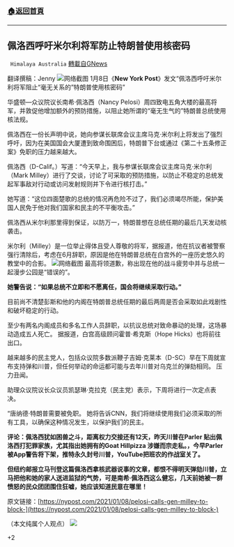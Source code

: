 ###  [:house:返回首頁](https://github.com/ourhimalayas/txt)
---

## 佩洛西呼吁米尔利将军防止特朗普使用核密码
` Himalaya Australia` [轉載自GNews](https://gnews.org/zh-hans/731107/)

翻译撰稿：Jenny
![]()![](https://gnews.org/wp-content/uploads/2021/01/IMG_7023.jpg)网络截图
1月8日《**New York Post**》发文“佩洛西呼吁米尔利将军阻止“毫无关系的”特朗普使用核密码”

华盛顿—众议院议长南希·佩洛西（Nancy Pelosi）周四致电五角大楼的最高将军，并敦促他增加额外的预防措施，以阻止她所谓的“毫无生气的”特朗普总统使用核法规。

佩洛西在一份长声明中说，她向参谋长联席会议主席马克·米尔利上将发出了强烈呼吁，因为在美国国会大厦遭到致命围困后，特朗普下台或通过《第二十五条修正案》免职的压力越来越大。

佩洛西（D-Calif。）写道：“今天早上，我与参谋长联席会议主席马克·米尔利（Mark Milley）进行了交谈，讨论了可采取的预防措施，以防止不稳定的总统发起军事敌对行动或访问发射规则并下令进行核打击。”

她写道：“这位四面楚歌的总统的情况再危险不过了，我们必须竭尽所能，保护美国人民免于他对我们国家和民主的不平衡攻击。”

佩洛西从米尔利那里得到保证，以防万一，特朗普想在总统任期的最后几天发动核袭击。

米尔利（Milley）是一位举止得体且受人尊敬的将军，据报道，他在抗议者被警察强行清除后，考虑在6月辞职，原因是他在特朗普总统在白宫外的一座历史悠久的教堂中的合影。
![]()![](https://gnews.org/wp-content/uploads/2021/01/IMG_7025.jpg)网络截图
最高将领道歉，称出现在他的战斗疲劳中并与总统一起漫步公园是“错误的”。

**她警告说：“如果总统不立即和不愿离任，国会将继续采取行动。”**

目前尚不清楚彭斯和他的内阁在特朗普总统任期的最后两周是否会采取如此戏剧性和破坏稳定的行动。

至少有两名内阁成员和多名工作人员辞职，以抗议总统对致命暴动的处理，这场暴动造成五人死亡。 据报道，白宫高级顾问霍普·希克斯（Hope Hicks）也将前往出口。

越来越多的民主党人，包括众议院多数派鞭子吉姆·克莱本（D-SC）早在下周就宣布支持弹和川普，但任何举动的命运都可能与去年川普对乌克兰的弹劾相同。 压力丑闻。

助理众议院议长众议员凯瑟琳·克拉克（民主党）表示，下周将进行一次定点表决。

“唐纳德·特朗普需要被免职。 她将告诉CNN，我们将继续使用我们必须采取的所有工具，以确保这种情况发生，以保护我们的民主。

**评论：佩洛西犹如困兽之斗，距离权力交接还有12天，昨天川普在Parler 贴出佩洛西打犯罪家族，尤其指出她拥有的Goat Hillpizza 涉嫌而宗走私。，今早Parler 被App警告将下架，推特永久封号川普，YouTube把班农的作战室关了。**

**但纽约邮报立马刊登这篇佩洛西拿核武器说事的文章，都恨不得明天弹劾川普，立马把他和她的家人送进监狱的气势，可是南希·佩洛西这么健忘，几天前她被一群愤怒的民众团团围住狂嘘，她应该知道民意在哪里！**

原文链接：[https://nypost.com/2021/01/08/pelosi-calls-gen-milley-to-block-](https://nypost.com/2021/01/08/pelosi-calls-gen-milley-to-block-)

（本文纯属个人观点）
![]()![](https://gnews.org/wp-content/uploads/2021/01/澳喜图标.png)


+2
